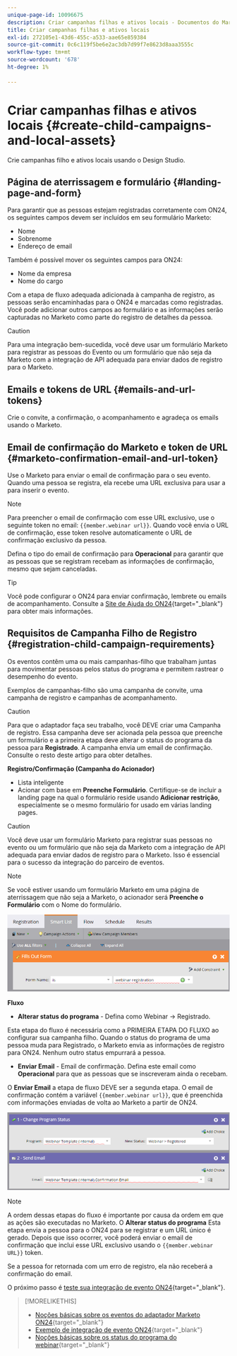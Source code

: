 ```yaml
---
unique-page-id: 10096675
description: Criar campanhas filhas e ativos locais - Documentos do Marketo - Documentação do produto
title: Criar campanhas filhas e ativos locais
exl-id: 272105e1-43d6-455c-a533-aae65e859384
source-git-commit: 0c6c119f5be6e2ac3db7d99f7e8623d8aaa3555c
workflow-type: tm+mt
source-wordcount: '678'
ht-degree: 1%

---
```


# Criar campanhas filhas e ativos locais {#create-child-campaigns-and-local-assets}

Crie campanhas filho e ativos locais usando o Design Studio.

## Página de aterrissagem e formulário {#landing-page-and-form}

Para garantir que as pessoas estejam registradas corretamente com ON24, os seguintes campos devem ser incluídos em seu formulário Marketo:

* Nome
* Sobrenome
* Endereço de email

Também é possível mover os seguintes campos para ON24:

* Nome da empresa
* Nome do cargo

Com a etapa de fluxo adequada adicionada à campanha de registro, as pessoas serão encaminhadas para o ON24 e marcadas como registradas. Você pode adicionar outros campos ao formulário e as informações serão capturadas no Marketo como parte do registro de detalhes da pessoa.

>[!CAUTION]
>
>Para uma integração bem-sucedida, você deve usar um formulário Marketo para registrar as pessoas do Evento ou um formulário que não seja da Marketo com a integração de API adequada para enviar dados de registro para o Marketo.

## Emails e tokens de URL {#emails-and-url-tokens}

Crie o convite, a confirmação, o acompanhamento e agradeça os emails usando o Marketo.

## Email de confirmação do Marketo e token de URL {#marketo-confirmation-email-and-url-token}

Use o Marketo para enviar o email de confirmação para o seu evento. Quando uma pessoa se registra, ela recebe uma URL exclusiva para usar a para inserir o evento.

>[!NOTE]
>
>Para preencher o email de confirmação com esse URL exclusivo, use o seguinte token no email: `{{member.webinar url}}`. Quando você envia o URL de confirmação, esse token resolve automaticamente o URL de confirmação exclusivo da pessoa.
>
>Defina o tipo do email de confirmação para **Operacional** para garantir que as pessoas que se registram recebam as informações de confirmação, mesmo que sejam canceladas.

>[!TIP]
>
>Você pode configurar o ON24 para enviar confirmação, lembrete ou emails de acompanhamento. Consulte a [Site de Ajuda do ON24](https://www.on24.com/live-webcast-elite/){target=&quot;_blank&quot;} para obter mais informações.

## Requisitos de Campanha Filho de Registro {#registration-child-campaign-requirements}

Os eventos contêm uma ou mais campanhas-filho que trabalham juntas para movimentar pessoas pelos status do programa e permitem rastrear o desempenho do evento.

Exemplos de campanhas-filho são uma campanha de convite, uma campanha de registro e campanhas de acompanhamento.

>[!CAUTION]
>
>Para que o adaptador faça seu trabalho, você DEVE criar uma Campanha de registro. Essa campanha deve ser acionada pela pessoa que preenche um formulário e a primeira etapa deve alterar o status do programa da pessoa para **Registrado**. A campanha envia um email de confirmação. Consulte o resto deste artigo para obter detalhes.

**Registro/Confirmação (Campanha do Acionador)**

* Lista inteligente
* Acionar com base em **Preenche Formulário**. Certifique-se de incluir a landing page na qual o formulário reside usando **Adicionar restrição**, especialmente se o mesmo formulário for usado em várias landing pages.

>[!CAUTION]
>
>Você deve usar um formulário Marketo para registrar suas pessoas no evento ou um formulário que não seja da Marketo com a integração de API adequada para enviar dados de registro para o Marketo. Isso é essencial para o sucesso da integração do parceiro de eventos.

>[!NOTE]
>
>Se você estiver usando um formulário Marketo em uma página de aterrissagem que não seja a Marketo, o acionador será **Preenche o Formulário** com o Nome do formulário.

![](assets/image2015-12-22-15-3a20-3a51.png)

**Fluxo**

* **Alterar status do programa** - Defina como Webinar -> Registrado.

Esta etapa do fluxo é necessária como a PRIMEIRA ETAPA DO FLUXO ao configurar sua campanha filho. Quando o status do programa de uma pessoa muda para Registrado, o Marketo envia as informações de registro para ON24. Nenhum outro status empurrará a pessoa.

* **Enviar Email** - Email de confirmação. Defina este email como **Operacional** para que as pessoas que se inscreveram ainda o recebam.

O **Enviar Email** a etapa de fluxo DEVE ser a segunda etapa. O email de confirmação contém a variável `{{member.webinar url}}`, que é preenchida com informações enviadas de volta ao Marketo a partir de ON24.

![](assets/image2015-12-22-15-3a29-3a50.png)

>[!NOTE]
>
>A ordem dessas etapas do fluxo é importante por causa da ordem em que as ações são executadas no Marketo. O **Alterar status do programa** Esta etapa envia a pessoa para o ON24 para se registrar e um URL único é gerado. Depois que isso ocorrer, você poderá enviar o email de confirmação que inclui esse URL exclusivo usando o `{{member.webinar URL}}` token.
>
>Se a pessoa for retornada com um erro de registro, ela não receberá a confirmação do email.

O próximo passo é [teste sua integração de evento ON24](/help/marketo/product-docs/demand-generation/events/create-an-event/create-an-event-with-the-marketo-on24-adapter/test-your-on24-event-integration.md){target=&quot;_blank&quot;}.

>[!MORELIKETHIS]
>
>* [Noções básicas sobre os eventos do adaptador Marketo ON24](/help/marketo/product-docs/demand-generation/events/create-an-event/create-an-event-with-the-marketo-on24-adapter/understanding-marketo-on24-adapter-events.md){target=&quot;_blank&quot;}
>* [Exemplo de integração de evento ON24](/help/marketo/product-docs/demand-generation/events/create-an-event/create-an-event-with-the-marketo-on24-adapter/example-on24-event-integration.md){target=&quot;_blank&quot;}
>* [Noções básicas sobre os status do programa do webinar](/help/marketo/product-docs/demand-generation/events/create-an-event/create-an-event-with-the-marketo-on24-adapter/understanding-webinar-program-statuses.md){target=&quot;_blank&quot;}

